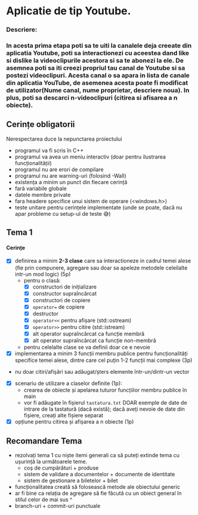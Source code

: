 # Aplicatie de tip Youtube.

### Descriere:
### In acesta prima etapa poti sa te uiti la canalele deja creeate din aplicatia Youtube, poti sa interactionezi cu aceestea dand like si dislike la videoclipurile acestora si sa te abonezi la ele. De asemnea poti sa iti creezi propriul tau canal de Youtube si sa postezi videoclipuri. Acesta canal o sa apara in lista de canale din aplicatia YouTube, de asemenea acesta poate fi modificat de utilizator(Nume canal, nume proprietar, descriere noua). In plus, poti sa descarci n-videoclipuri (citirea si afisarea a n obiecte).

## Cerințe obligatorii 

Nerespectarea duce la nepunctarea proiectului

- programul va fi scris în C++
- programul va avea un meniu interactiv (doar pentru ilustrarea funcționalității)
- programul nu are erori de compilare
- programul nu are warning-uri (folosind -Wall)
- existența a minim un punct din fiecare cerință
- fară variabile globale
- datele membre private
- fara headere specifice unui sistem de operare (<windows.h>)
- teste unitare pentru cerințele implementate (unde se poate, dacă nu apar probleme cu setup-ul de teste 😅)

## Tema 1

#### Cerințe
- [x] definirea a minim **2-3 clase** care sa interactioneze in cadrul temei alese (fie prin compunere, agregare sau doar sa apeleze metodele celeilalte intr-un mod logic) (5p)
  - pentru o clasă:
    - [x] constructori de inițializare
    - [x] constructor supraîncărcat
    - [x] constructori de copiere
    - [x] `operator=` de copiere
    - [x] destructor
    - [x] `operator<<` pentru afișare (std::ostream)
    - [x] `operator>>` pentru citire (std::istream)
    - [x] alt operator supraîncărcat ca funcție membră
    - [x] alt operator supraîncărcat ca funcție non-membră
  - pentru celelalte clase se va definii doar ce e nevoie
- [x] implementarea a minim 3 funcții membru publice pentru funcționalități specifice temei alese, dintre care cel puțin 1-2 funcții mai complexe (3p)
- nu doar citiri/afișări sau adăugat/șters elemente într-un/dintr-un vector 
- [x] scenariu de utilizare a claselor definite (1p):
  - crearea de obiecte și apelarea tuturor funcțiilor membru publice în main
  - vor fi adăugate în fișierul `tastatura.txt` DOAR exemple de date de intrare de la tastatură (dacă există); dacă aveți nevoie de date din fișiere, creați alte fișiere separat
- [x] opțiune pentru citirea și afișarea a n obiecte (1p)

## Recomandare Tema

* rezolvați tema 1 cu niște itemi generali ca să puteți extinde tema cu ușurință la următoarele teme.
  - coș de cumpărături + produse
  - sistem de validare a documentelor + documente de identitate
  - sistem de gestionare a biletelor + bilet 
* funcționalitatea creată să folosească metode ale obiectului generic 
* ar fi bine ca relația de agregare să fie făcută cu un obiect general în stilul celor de mai sus ^
* branch-uri + commit-uri punctuale

